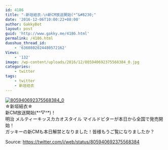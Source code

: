 ```yaml
---
id: 4186
title: "☆新垣結衣☆\n新CM放送開始(*^&#8230;"
date: '2016-12-06T10:00:22+08:00'
author: GakkyBot
layout: post
guid: 'http://www.gakky.me/4186.html'
permalink: /4186.html
duoshuo_thread_id:
    - '6360802024480572162'
Views:
    - '132'
image: /wp-content/uploads/2016/12/805940692375568384_0.jpg
categories:
    - twitter
tags:
    - twitter
    - 新垣结衣
---
```


[![805940692375568384_0](http://www.yui-aragaki.org/wp-content/uploads/2016/12/805940692375568384_0.jpg)](http://www.yui-aragaki.org/wp-content/uploads/2016/12/805940692375568384_0.jpg)  
☆新垣結衣☆  
新CM放送開始(\*^▽^\*)！  
明治 メルティーキッスカカオスタイル マイルドビターが本日から全国で発売開始！  
ガッキーの新CMも本日解禁となりました！皆様もうご覧になりましたか？  
  
Source: <https://twitter.com/i/web/status/805940692375568384>